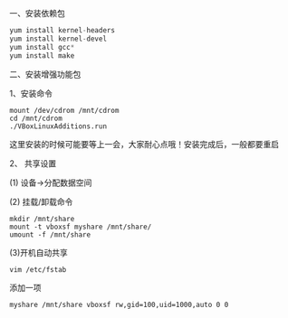 一、安装依赖包

```c++
yum install kernel-headers
yum install kernel-devel
yum install gcc*    
yum install make
```

二、安装增强功能包

1、安装命令

```
mount /dev/cdrom /mnt/cdrom   
cd /mnt/cdrom
./VBoxLinuxAdditions.run
```
这里安装的时候可能要等上一会，大家耐心点哦！安装完成后，一般都要重启

2、 共享设置

(1) 设备->分配数据空间

(2) 挂载/卸载命令

```
mkdir /mnt/share
mount -t vboxsf myshare /mnt/share/      
umount -f /mnt/share
```
(3)开机自动共享

```
vim /etc/fstab
```

添加一项

``` 
myshare /mnt/share vboxsf rw,gid=100,uid=1000,auto 0 0
```